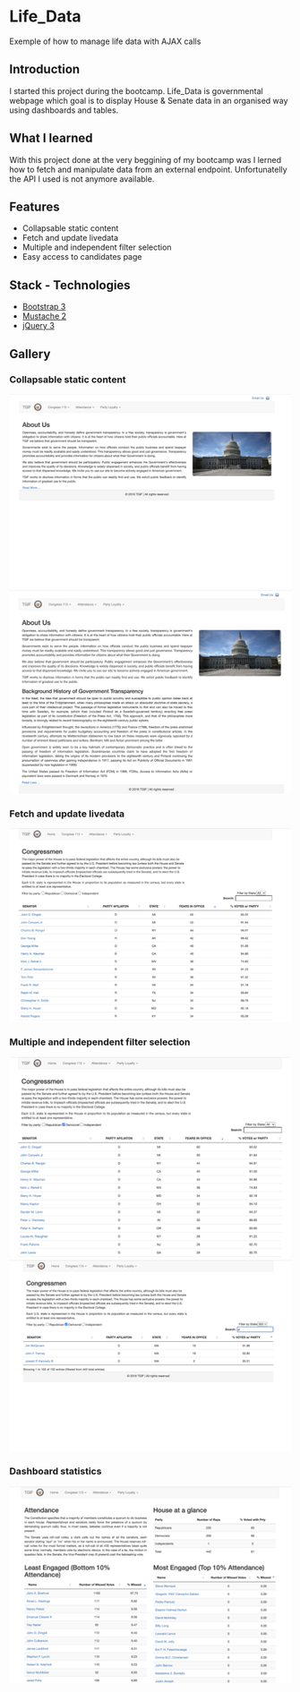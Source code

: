 # Life_Data
Exemple of how to manage life data with AJAX calls

## Introduction
I started this project during the bootcamp.
Life_Data is governmental webpage which goal is to display House  & Senate data  in an organised way using  dashboards and tables.

## What I learned
With this project done at the very beggining of my bootcamp was I lerned how to fetch and manipulate data from an external endpoint.
Unfortunatelly the API I used is not anymore available.

## Features
* Collapsable static content
* Fetch and update livedata
* Multiple and independent filter selection
* Easy access to candidates page

## Stack - Technologies
* [Bootstrap 3](https://getbootstrap.com/docs/3.3/)
* [Mustache 2](https://github.com/mustache/mustache.github.com)
* [jQuery 3](https://jquery.com/)

## Gallery
  ### Collapsable static content
  <img src="./live_data_homepage_collapsed.png" alt="homepage"/>
  <img src="./live_data_homepage_uncollapsed.png" alt="homepage"/>
  
  ### Fetch and update livedata
  <img src="./live_data_congress_no_filters.png" alt="homepage"/>
  
  ### Multiple and independent filter selection
  <img src="./live_data_congress_one_filter.png" alt="homepage"/>
  <img src="./ive_data_congress_multiple_filters.png" alt="homepage"/>
  
  ### Dashboard statistics
  <img src="./live_data_congress_dashboards.png" alt="homepage"/>

